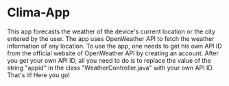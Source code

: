 # Clima-App
This app forecasts the weather of the device's current location or the city entered by the user.
The app uses OpenWeather API to fetch the weather information of any location.
To use the app, one needs to get his own API ID from the official website of OpenWeather API by creating an account.
After you get your own API ID, all you need to do is to replace the value of the string "appid" in the class "WeatherController.java" with your own API ID.
That's it! Here you go!
